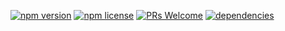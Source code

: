 [![npm version](https://img.shields.io/npm/v/vuejs-form.svg?style=flat-square)](http://badge.fury.io/js/{repo})
[![npm license](https://img.shields.io/npm/l/vuejs-form.svg?style=flat-square)](http://badge.fury.io/js/{repo})
[![PRs Welcome](https://img.shields.io/badge/PRs-welcome-brightgreen.svg?style=flat-square)](http://makeapullrequest.com)
[![dependencies](https://img.shields.io/badge/dependencies-none-brightgreen.svg?style=flat-square)](https://github.com/{user}/{repo}/blob/master/package.json)
